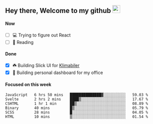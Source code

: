 ## Hey there, Welcome to my github <img src="https://media.giphy.com/media/hvRJCLFzcasrR4ia7z/giphy.gif" width="25px">

#### Now
- [ ] 💻 Trying to figure out React
- [ ] 📕 Reading

#### Done
- [x] ☘️ Building Slick UI for [Klimabiler](https://klimabiler.dk)
- [x] 🚀 Building personal dashboard for my office
 
 #### Focused on this week
<!--START_SECTION:waka-->

```text
JavaScript   6 hrs 50 mins   ██████████████▓░░░░░░░░░░   59.03 %
Svelte       2 hrs 2 mins    ████▒░░░░░░░░░░░░░░░░░░░░   17.67 %
CSHTML       1 hr 1 min      ██▒░░░░░░░░░░░░░░░░░░░░░░   08.89 %
Binary       40 mins         █▒░░░░░░░░░░░░░░░░░░░░░░░   05.79 %
SCSS         28 mins         █░░░░░░░░░░░░░░░░░░░░░░░░   04.05 %
HTML         10 mins         ▒░░░░░░░░░░░░░░░░░░░░░░░░   01.54 %
```

<!--END_SECTION:waka-->

